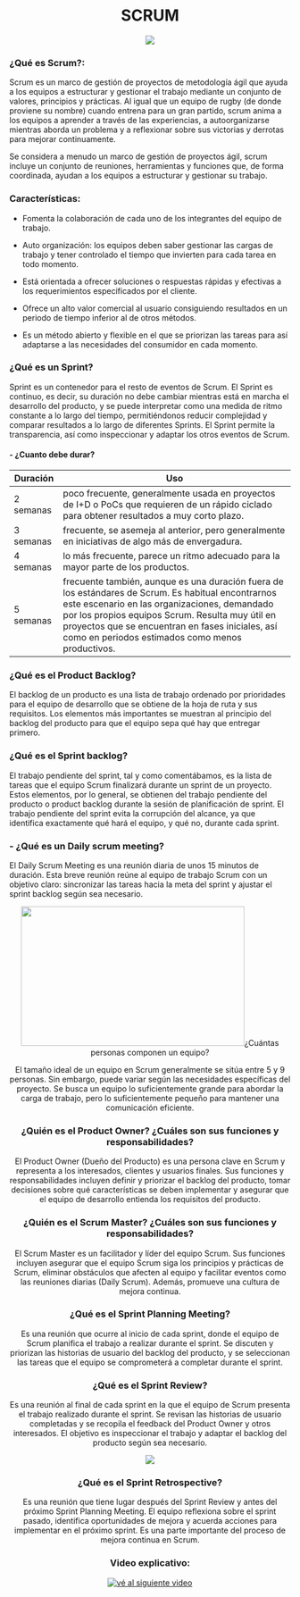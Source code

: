 <!-- Para empezar crearemos el título y lo centraremos, además insertaremos una foto de cabecera que tambíen centraremos -->
<h1 align="center"> SCRUM </h1>

<div align="center">
<img src="https://cas-training.com/wp-content/uploads/2020/07/scrum.jpg" />
</div>

<!-- Asimismo, procederemos a contestar las diferentes preguntas que se nos plantean del Scrum -->
### ¿Qué es Scrum?:
Scrum es un marco de gestión de proyectos de metodología ágil que ayuda a los equipos a estructurar y gestionar el trabajo mediante un conjunto de valores, principios y prácticas. Al igual que un equipo de rugby (de donde proviene su nombre) cuando entrena para un gran partido, scrum anima a los equipos a aprender a través de las experiencias, a autoorganizarse mientras aborda un problema y a reflexionar sobre sus victorias y derrotas para mejorar continuamente.

Se considera a menudo un marco de gestión de proyectos ágil, scrum incluye un conjunto de reuniones, herramientas y funciones que, de forma coordinada, ayudan a los equipos a estructurar y gestionar su trabajo.

### Características:
- Fomenta la colaboración de cada uno de los integrantes del equipo de trabajo.

- Auto organización: los equipos deben saber gestionar las cargas de trabajo y tener controlado el tiempo que invierten para cada tarea en todo momento.

- Está orientada a ofrecer soluciones o respuestas rápidas y efectivas a los requerimientos especificados por el cliente.

- Ofrece un alto valor comercial al usuario consiguiendo resultados en un periodo de tiempo inferior al de otros métodos.

- Es un método abierto y flexible en el que se priorizan las tareas para así adaptarse a las necesidades del consumidor en cada momento.

### ¿Qué es un Sprint?
Sprint es un contenedor para el resto de eventos de Scrum. El Sprint es continuo, es decir, su duración no debe cambiar mientras está en marcha el desarrollo del producto, y se puede interpretar como una medida de ritmo constante a lo largo del tiempo, permitiéndonos reducir complejidad y comparar resultados a lo largo de diferentes Sprints. El Sprint permite la transparencia, así como inspeccionar y adaptar los otros eventos de Scrum.

<!-- Para insertar la información de la duración de esta procederemos a insertarla en forma de tabla -->
#### - ¿Cuanto debe durar?

|Duración|Uso|
|------|--------|
|2 semanas |poco frecuente, generalmente usada en proyectos de I+D o PoCs que requieren de un rápido ciclado para obtener resultados a muy corto plazo.  |
|3 semanas| frecuente, se asemeja al anterior, pero generalmente en iniciativas de algo más de envergadura.|
|4 semanas| lo más frecuente, parece un ritmo adecuado para la mayor parte de los productos.|
|5 semanas| frecuente también, aunque es una duración fuera de los estándares de Scrum. Es habitual encontrarnos este escenario en las organizaciones, demandado por los propios equipos Scrum. Resulta muy útil en proyectos que se encuentran en fases iniciales, así como en periodos estimados como menos productivos.|

### ¿Qué es el Product Backlog?
El backlog de un producto es una lista de trabajo ordenado por prioridades para el equipo de desarrollo que se obtiene de la hoja de ruta y sus requisitos. Los elementos más importantes se muestran al principio del backlog del producto para que el equipo sepa qué hay que entregar primero.

### ¿Qué es el Sprint backlog?

El trabajo pendiente del sprint, tal y como comentábamos, es la lista de tareas que el equipo Scrum finalizará durante un sprint de un proyecto. Estos elementos, por lo general, se obtienen del trabajo pendiente del producto o product backlog durante la sesión de planificación de sprint. El trabajo pendiente del sprint evita la corrupción del alcance, ya que identifica exactamente qué hará el equipo, y qué no, durante cada sprint.  

<!-- Para mejorar la estética del markdown procederemos a insertar imágenes -->
### - ¿Qué es un Daily scrum meeting? 
El Daily Scrum Meeting es una reunión diaria de unos 15 minutos de duración. Esta breve reunión reúne al equipo de trabajo Scrum con un objetivo claro: sincronizar las tareas hacia la meta del sprint y ajustar el sprint backlog según sea necesario.

<div align="center">
<img src="https://standuply.com/blog/wp-content/uploads/2022/01/713158b01a2c8c580e121343d12d07dc.jpg" width="400" height="250/> 
</div>

### ¿Cuántas personas componen un equipo?
El tamaño ideal de un equipo en Scrum generalmente se sitúa entre 5 y 9 personas. Sin embargo, puede variar según las necesidades específicas del proyecto. Se busca un equipo lo suficientemente grande para abordar la carga de trabajo, pero lo suficientemente pequeño para mantener una comunicación eficiente.

### ¿Quién es el Product Owner? ¿Cuáles son sus funciones y responsabilidades?
El Product Owner (Dueño del Producto) es una persona clave en Scrum y representa a los interesados, clientes y usuarios finales. Sus funciones y responsabilidades incluyen definir y priorizar el backlog del producto, tomar decisiones sobre qué características se deben implementar y asegurar que el equipo de desarrollo entienda los requisitos del producto.

### ¿Quién es el Scrum Master? ¿Cuáles son sus funciones y responsabilidades?
El Scrum Master es un facilitador y líder del equipo Scrum. Sus funciones incluyen asegurar que el equipo Scrum siga los principios y prácticas de Scrum, eliminar obstáculos que afecten al equipo y facilitar eventos como las reuniones diarias (Daily Scrum). Además, promueve una cultura de mejora continua.

### ¿Qué es el Sprint Planning Meeting?
Es una reunión que ocurre al inicio de cada sprint, donde el equipo de Scrum planifica el trabajo a realizar durante el sprint. Se discuten y priorizan las historias de usuario del backlog del producto, y se seleccionan las tareas que el equipo se comprometerá a completar durante el sprint.

### ¿Qué es el Sprint Review?
Es una reunión al final de cada sprint en la que el equipo de Scrum presenta el trabajo realizado durante el sprint. Se revisan las historias de usuario completadas y se recopila el feedback del Product Owner y otros interesados. El objetivo es inspeccionar el trabajo y adaptar el backlog del producto según sea necesario.

<div align="center">
<img src="https://www.datocms-assets.com/17507/1611299953-sprintreviewmeeting.png?fit=max&fm=webp&q=60&w=736">
</div>

### ¿Qué es el Sprint Retrospective?
Es una reunión que tiene lugar después del Sprint Review y antes del próximo Sprint Planning Meeting. El equipo reflexiona sobre el sprint pasado, identifica oportunidades de mejora y acuerda acciones para implementar en el próximo sprint. Es una parte importante del proceso de mejora continua en Scrum.

### Video explicativo: 

[![vé al siguiente video](https://adaptmethodology.com/wp-content/uploads/2022/06/ScrumMetodology.png)](https://youtu.be/sLexw-z13Fo?si=up_Kg-_PdW5JzzEz)
